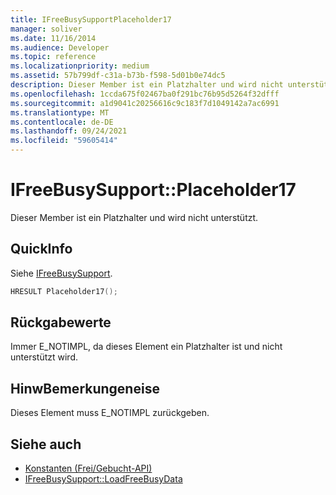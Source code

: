 ```yaml
---
title: IFreeBusySupportPlaceholder17
manager: soliver
ms.date: 11/16/2014
ms.audience: Developer
ms.topic: reference
ms.localizationpriority: medium
ms.assetid: 57b799df-c31a-b73b-f598-5d01b0e74dc5
description: Dieser Member ist ein Platzhalter und wird nicht unterstützt.
ms.openlocfilehash: 1ccda675f02467ba0f291bc76b95d5264f32dfff
ms.sourcegitcommit: a1d9041c20256616c9c183f7d1049142a7ac6991
ms.translationtype: MT
ms.contentlocale: de-DE
ms.lasthandoff: 09/24/2021
ms.locfileid: "59605414"
---
```

# <a name="ifreebusysupportplaceholder17"></a>IFreeBusySupport::Placeholder17

Dieser Member ist ein Platzhalter und wird nicht unterstützt.
  
## <a name="quick-info"></a>QuickInfo

Siehe [IFreeBusySupport](ifreebusysupport.md).
  
```cpp
HRESULT Placeholder17();
```

## <a name="return-values"></a>Rückgabewerte

Immer E_NOTIMPL, da dieses Element ein Platzhalter ist und nicht unterstützt wird.
  
## <a name="remarks"></a>HinwBemerkungeneise

Dieses Element muss E_NOTIMPL zurückgeben.
  
## <a name="see-also"></a>Siehe auch

- [Konstanten (Frei/Gebucht-API)](constants-free-busy-api.md) 
- [IFreeBusySupport::LoadFreeBusyData](ifreebusysupport-loadfreebusydata.md)

